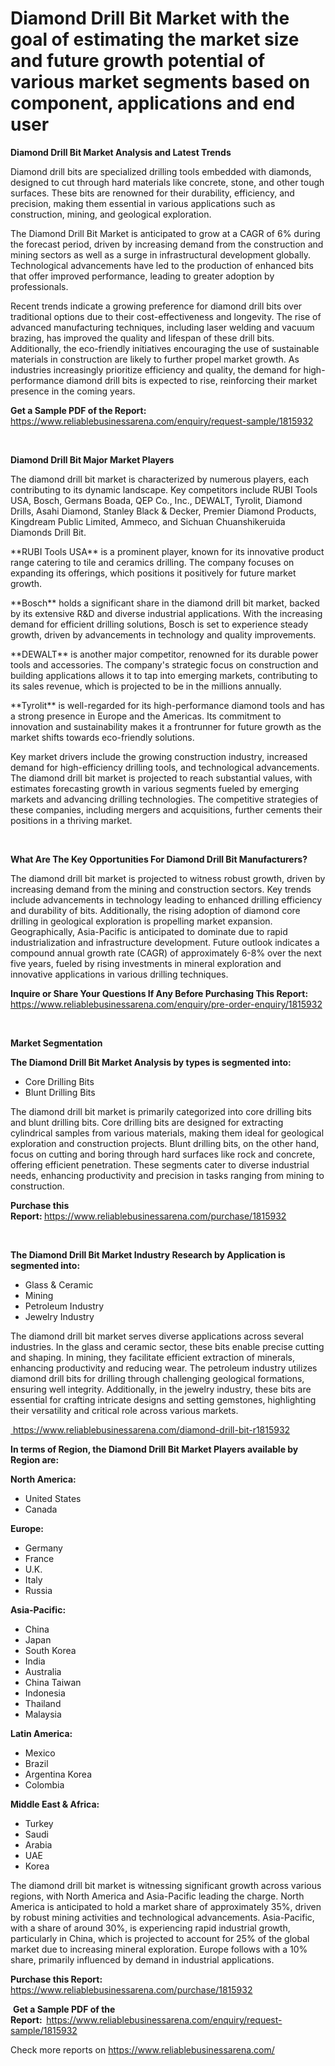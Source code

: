 <p><h1>Diamond Drill Bit Market with the goal of estimating the market size and future growth potential of various market segments based on component, applications and end user</h1></p><p><strong>Diamond Drill Bit Market Analysis and Latest Trends</strong></p>
<p><p>Diamond drill bits are specialized drilling tools embedded with diamonds, designed to cut through hard materials like concrete, stone, and other tough surfaces. These bits are renowned for their durability, efficiency, and precision, making them essential in various applications such as construction, mining, and geological exploration.</p><p>The Diamond Drill Bit Market is anticipated to grow at a CAGR of 6% during the forecast period, driven by increasing demand from the construction and mining sectors as well as a surge in infrastructural development globally. Technological advancements have led to the production of enhanced bits that offer improved performance, leading to greater adoption by professionals. </p><p>Recent trends indicate a growing preference for diamond drill bits over traditional options due to their cost-effectiveness and longevity. The rise of advanced manufacturing techniques, including laser welding and vacuum brazing, has improved the quality and lifespan of these drill bits. Additionally, the eco-friendly initiatives encouraging the use of sustainable materials in construction are likely to further propel market growth. As industries increasingly prioritize efficiency and quality, the demand for high-performance diamond drill bits is expected to rise, reinforcing their market presence in the coming years.</p></p>
<p><strong>Get a Sample PDF of the Report:&nbsp;</strong> <a href="https://www.reliablebusinessarena.com/enquiry/request-sample/1815932?utm_campaign=2381&utm_medium=2&utm_source=Github&utm_content=ia&utm_term=19022025&utm_id=diamond-drill-bit">https://www.reliablebusinessarena.com/enquiry/request-sample/1815932</a></p>
<p>&nbsp;</p>
<p><strong>Diamond Drill Bit Major Market Players</strong></p>
<p><p>The diamond drill bit market is characterized by numerous players, each contributing to its dynamic landscape. Key competitors include RUBI Tools USA, Bosch, Germans Boada, QEP Co., Inc., DEWALT, Tyrolit, Diamond Drills, Asahi Diamond, Stanley Black & Decker, Premier Diamond Products, Kingdream Public Limited, Ammeco, and Sichuan Chuanshikeruida Diamonds Drill Bit.</p><p>**RUBI Tools USA** is a prominent player, known for its innovative product range catering to tile and ceramics drilling. The company focuses on expanding its offerings, which positions it positively for future market growth.</p><p>**Bosch** holds a significant share in the diamond drill bit market, backed by its extensive R&D and diverse industrial applications. With the increasing demand for efficient drilling solutions, Bosch is set to experience steady growth, driven by advancements in technology and quality improvements.</p><p>**DEWALT** is another major competitor, renowned for its durable power tools and accessories. The company's strategic focus on construction and building applications allows it to tap into emerging markets, contributing to its sales revenue, which is projected to be in the millions annually.</p><p>**Tyrolit** is well-regarded for its high-performance diamond tools and has a strong presence in Europe and the Americas. Its commitment to innovation and sustainability makes it a frontrunner for future growth as the market shifts towards eco-friendly solutions.</p><p>Key market drivers include the growing construction industry, increased demand for high-efficiency drilling tools, and technological advancements. The diamond drill bit market is projected to reach substantial values, with estimates forecasting growth in various segments fueled by emerging markets and advancing drilling technologies. The competitive strategies of these companies, including mergers and acquisitions, further cements their positions in a thriving market.</p></p>
<p>&nbsp;</p>
<p><strong>What Are The Key Opportunities For Diamond Drill Bit Manufacturers?</strong></p>
<p><p>The diamond drill bit market is projected to witness robust growth, driven by increasing demand from the mining and construction sectors. Key trends include advancements in technology leading to enhanced drilling efficiency and durability of bits. Additionally, the rising adoption of diamond core drilling in geological exploration is propelling market expansion. Geographically, Asia-Pacific is anticipated to dominate due to rapid industrialization and infrastructure development. Future outlook indicates a compound annual growth rate (CAGR) of approximately 6-8% over the next five years, fueled by rising investments in mineral exploration and innovative applications in various drilling techniques.</p></p>
<p><strong>Inquire or Share Your Questions If Any Before Purchasing This Report:</strong> <a href="https://www.reliablebusinessarena.com/enquiry/pre-order-enquiry/1815932?utm_campaign=2381&utm_medium=2&utm_source=Github&utm_content=ia&utm_term=19022025&utm_id=diamond-drill-bit">https://www.reliablebusinessarena.com/enquiry/pre-order-enquiry/1815932</a></p>
<p>&nbsp;</p>
<p><strong>Market Segmentation</strong></p>
<p><strong>The Diamond Drill Bit Market Analysis by types is segmented into:</strong></p>
<p><ul><li>Core Drilling Bits</li><li>Blunt Drilling Bits</li></ul></p>
<p><p>The diamond drill bit market is primarily categorized into core drilling bits and blunt drilling bits. Core drilling bits are designed for extracting cylindrical samples from various materials, making them ideal for geological exploration and construction projects. Blunt drilling bits, on the other hand, focus on cutting and boring through hard surfaces like rock and concrete, offering efficient penetration. These segments cater to diverse industrial needs, enhancing productivity and precision in tasks ranging from mining to construction.</p></p>
<p><strong>Purchase this Report:&nbsp;</strong><a href="https://www.reliablebusinessarena.com/purchase/1815932?utm_campaign=2381&utm_medium=2&utm_source=Github&utm_content=ia&utm_term=19022025&utm_id=diamond-drill-bit">https://www.reliablebusinessarena.com/purchase/1815932</a></p>
<p>&nbsp;</p>
<p><strong>The Diamond Drill Bit Market Industry Research by Application is segmented into:</strong></p>
<p><ul><li>Glass & Ceramic</li><li>Mining</li><li>Petroleum Industry</li><li>Jewelry Industry</li></ul></p>
<p><p>The diamond drill bit market serves diverse applications across several industries. In the glass and ceramic sector, these bits enable precise cutting and shaping. In mining, they facilitate efficient extraction of minerals, enhancing productivity and reducing wear. The petroleum industry utilizes diamond drill bits for drilling through challenging geological formations, ensuring well integrity. Additionally, in the jewelry industry, these bits are essential for crafting intricate designs and setting gemstones, highlighting their versatility and critical role across various markets.</p></p>
<p><a href="https://www.reliablebusinessarena.com/diamond-drill-bit-r1815932?utm_campaign=2381&utm_medium=2&utm_source=Github&utm_content=ia&utm_term=19022025&utm_id=diamond-drill-bit">&nbsp;https://www.reliablebusinessarena.com/diamond-drill-bit-r1815932</a></p>
<p><strong>In terms of Region, the Diamond Drill Bit Market Players available by Region are:</strong></p>
<p>
    <p> <strong> North America: </strong>
        <ul>
            <li>United States</li>
            <li>Canada</li>
        </ul>
        </p> 
    <p> <strong> Europe: </strong>
        <ul>
            <li>Germany</li>
            <li>France</li>
            <li>U.K.</li>
            <li>Italy</li>
            <li>Russia</li>
        </ul>
        </p> 
    <p> <strong> Asia-Pacific: </strong>
        <ul>
            <li>China</li>
            <li>Japan</li>
            <li>South Korea</li>
            <li>India</li>
            <li>Australia</li>
            <li>China Taiwan</li>
            <li>Indonesia</li>
            <li>Thailand</li>
            <li>Malaysia</li>
        </ul>
        </p> 
    <p> <strong> Latin America: </strong>
        <ul>
            <li>Mexico</li>
            <li>Brazil</li>
            <li>Argentina Korea</li>
            <li>Colombia</li>
        </ul>
        </p> 
    <p> <strong> Middle East & Africa: </strong>
        <ul>
            <li>Turkey</li>
            <li>Saudi</li>
            <li>Arabia</li>
            <li>UAE</li>
            <li>Korea</li>
        </ul>
    </p>
    </p>
<p><p>The diamond drill bit market is witnessing significant growth across various regions, with North America and Asia-Pacific leading the charge. North America is anticipated to hold a market share of approximately 35%, driven by robust mining activities and technological advancements. Asia-Pacific, with a share of around 30%, is experiencing rapid industrial growth, particularly in China, which is projected to account for 25% of the global market due to increasing mineral exploration. Europe follows with a 10% share, primarily influenced by demand in industrial applications.</p></p>
<p><strong>Purchase this Report: </strong><a href="https://www.reliablebusinessarena.com/purchase/1815932?utm_campaign=2381&utm_medium=2&utm_source=Github&utm_content=ia&utm_term=19022025&utm_id=diamond-drill-bit">https://www.reliablebusinessarena.com/purchase/1815932</a></p>
<p>&nbsp;<strong>Get a Sample PDF of the Report:&nbsp;&nbsp;</strong><a href="https://www.reliablebusinessarena.com/enquiry/request-sample/1815932?utm_campaign=2381&utm_medium=2&utm_source=Github&utm_content=ia&utm_term=19022025&utm_id=diamond-drill-bit">https://www.reliablebusinessarena.com/enquiry/request-sample/1815932</a></p>
<p><strong></strong></p>
<p>Check more reports on <a href="https://www.reliablebusinessarena.com/?utm_campaign=2381&utm_medium=2&utm_source=Github&utm_content=ia&utm_term=19022025&utm_id=diamond-drill-bit">https://www.reliablebusinessarena.com/</a></p>